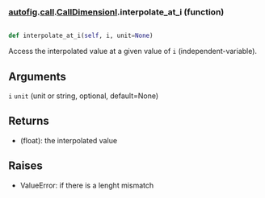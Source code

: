### [autofig](autofig.md).[call](autofig.call.md).[CallDimensionI](autofig.call.CallDimensionI.md).interpolate_at_i (function)


```py

def interpolate_at_i(self, i, unit=None)

```



Access the interpolated value at a given value of `i` (independent-variable).

Arguments
-----------
`i`
`unit` (unit or string, optional, default=None)

Returns
-------------
* (float): the interpolated value

Raises
------------
* ValueError: if there is a lenght mismatch

